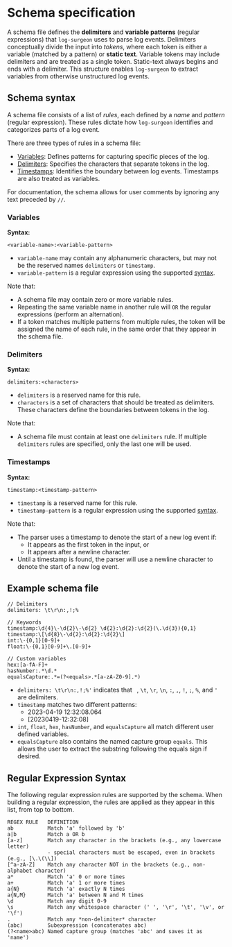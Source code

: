 # Schema specification

A schema file defines the **delimiters** and **variable patterns** (regular
expressions) that `log-surgeon` uses to parse log events. Delimiters
conceptually divide the input into *tokens*, where each token is either a
variable (matched by a pattern) or **static text**. Variable tokens may include
delimiters and are treated as a single token. Static-text always begins and ends
with a delimiter. This structure enables `log-surgeon` to extract variables from
otherwise unstructured log events.

## Schema syntax

A schema file consists of a list of *rules*, each defined by a *name* and
*pattern* (regular expression). These rules dictate how `log-surgeon` identifies
and categorizes parts of a log event.

There are three types of rules in a schema file:

* [Variables](#variables): Defines patterns for capturing specific pieces of the
  log.
* [Delimiters](#delimiters): Specifies the characters that separate tokens in
  the log.
* [Timestamps](#timestamps): Identifies the boundary between log events.
  Timestamps are also treated as variables.

For documentation, the schema allows for user comments by ignoring any text
preceded by `//`.

### Variables

**Syntax:**

```
<variable-name>:<variable-pattern>
```
* `variable-name` may contain any alphanumeric characters, but may not be
  the reserved names `delimiters` or `timestamp`.
* `variable-pattern` is a regular expression using the supported
  [syntax](#regular-expression-syntax).

Note that:
* A schema file may contain zero or more variable rules.
* Repeating the same variable name in another rule will `OR` the regular
  expressions (perform an alternation).
* If a token matches multiple patterns from multiple rules, the token will be
  assigned the name of each rule, in the same order that they appear in the
  schema file.

### Delimiters

**Syntax:**

```
delimiters:<characters>
```
* `delimiters` is a reserved name for this rule.
* `characters` is a set of characters that should be treated as delimiters.
  These characters define the boundaries between tokens in the log.

Note that:
* A schema file must contain at least one `delimiters` rule. If multiple
  `delimiters` rules are specified, only the last one will be used.

### Timestamps

**Syntax:**

```
timestamp:<timestamp-pattern>
```
* `timestamp` is a reserved name for this rule.
* `timestamp-pattern` is a regular expression using the supported
  [syntax](#regular-expression-syntax).

Note that:
* The parser uses a timestamp to denote the start of a new log event if:
  * It appears as the first token in the input, or
  * It appears after a newline character.
* Until a timestamp is found, the parser will use a newline character to denote
  the start of a new log event.

## Example schema file

```
// Delimiters
delimiters: \t\r\n:,!;%

// Keywords
timestamp:\d{4}\-\d{2}\-\d{2} \d{2}:\d{2}:\d{2}(\.\d{3}){0,1}
timestamp:\[\d{8}\-\d{2}:\d{2}:\d{2}\]
int:\-{0,1}[0-9]+
float:\-{0,1}[0-9]+\.[0-9]+

// Custom variables
hex:[a-fA-F]+
hasNumber:.*\d.*
equalsCapture:.*=(?<equals>.*[a-zA-Z0-9].*)
```
* `delimiters: \t\r\n:,!;%'` indicates that ` `, `\t`, `\r`, `\n`, `:`, `,`,
  `!`, `;`, `%`, and `'` are delimiters.
* `timestamp` matches two different patterns:
    * 2023-04-19 12:32:08.064
    * [20230419-12:32:08]
* `int`, `float`, `hex`, `hasNumber`, and `equalsCapture` all match different
  user defined variables.
* `equalsCapture` also contains the named capture group `equals`. This allows
  the user to extract the substring following the equals sign if desired.

## Regular Expression Syntax

The following regular expression rules are supported by the schema. When
building a regular expression, the rules are applied as they appear in this
list, from top to bottom.
```
REGEX RULE   DEFINITION
ab           Match 'a' followed by 'b'
a|b          Match a OR b
[a-z]        Match any character in the brackets (e.g., any lowercase letter)
             - special characters must be escaped, even in brackets (e.g., [\.\(\\])
[^a-zA-Z]    Match any character NOT in the brackets (e.g., non-alphabet character)
a*           Match 'a' 0 or more times
a+           Match 'a' 1 or more times
a{N}         Match 'a' exactly N times
a{N,M}       Match 'a' between N and M times
\d           Match any digit 0-9
\s           Match any whitespace character (' ', '\r', '\t', '\v', or '\f')
.            Match any *non-delimiter* character
(abc)        Subexpression (concatenates abc)
(?<name>abc) Named capture group (matches 'abc' and saves it as 'name')
```
